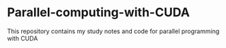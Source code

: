 # Parallel-computing-with-CUDA
This repository contains my study notes and code for parallel programming with CUDA